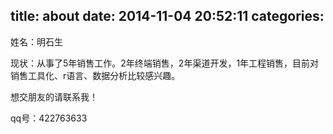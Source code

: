 title: about
date: 2014-11-04 20:52:11
categories:
---
姓名：明石生

现状：从事了5年销售工作。2年终端销售，2年渠道开发，1年工程销售，目前对销售工具化、r语言、数据分析比较感兴趣。

想交朋友的请联系我！

qq号：422763633